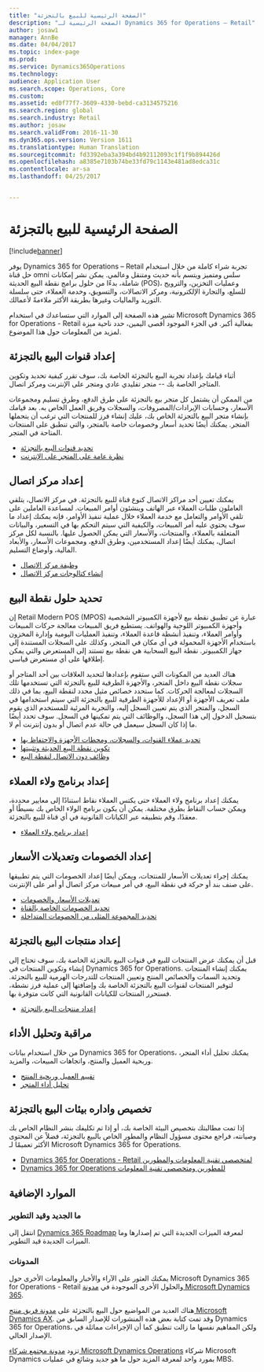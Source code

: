 ```yaml
---
title: "الصفحة الرئيسية للبيع بالتجزئة"
description: "الصفحة الرئيسية لـ Dynamics 365 for Operations – Retail"
author: josaw1
manager: AnnBe
ms.date: 04/04/2017
ms.topic: index-page
ms.prod: 
ms.service: Dynamics365Operations
ms.technology: 
audience: Application User
ms.search.scope: Operations, Core
ms.custom: 
ms.assetid: ed0f77f7-3609-4330-bebd-ca3134575216
ms.search.region: global
ms.search.industry: Retail
ms.author: josaw
ms.search.validFrom: 2016-11-30
ms.dyn365.ops.version: Version 1611
ms.translationtype: Human Translation
ms.sourcegitcommit: fd3392eba3a394bd4b92112093c1f1f9b894426d
ms.openlocfilehash: a8385e7103b74be33fd79c1143e481ad8edca31c
ms.contentlocale: ar-sa
ms.lasthandoff: 04/25/2017


---
```


# <a name="retail-home-page"></a>الصفحة الرئيسية للبيع بالتجزئة

[!include[banner](includes/banner.md)]

يوفر Dynamics 365 for Operations – Retail تجربة شراء كاملة من خلال استخدام حل قناة omni سلس ومتميز ويتسم بأنه حديث ومتنقل وعالمي. يمكن نشر إمكانات شاملة، بدءًا من حلول برامج نقطة البيع الحديثة (POS)، وعمليات التخزين، والترويج للسلع، والتجارة الإلكترونية، ومركز الاتصالات، والتسويق، وخدمة العملاء، حتى سلسلة التوريد والماليات وغيرها بطريقة الأكثر ملاءمةً لأعمالك.

تشير هذه الصفحة إلى الموارد التي ستساعدك في استخدام Microsoft Dynamics 365 for Operations - Retail بفعالية أكبر. في الجزء الموجود أقصى اليمين، حدد ناحية ميزة لمزيد من المعلومات حول هذا الموضوع. 

## <a name="set-up-retail-channels"></a>إعداد قنوات البيع بالتجزئة
أثناء قيامك بإعداد تجربة البيع بالتجزئة الخاصة بك، سوف تقرر كيفية تحديد وتكوين المتاجر الخاصة بك -- متجر تقليدي عادي ومتجر على الإنترنت ومركز اتصال. 

من الممكن أن يشتمل كل متجر بيع بالتجزئة على طرق الدفع، وطرق تسليم ومجموعات الأسعار، وحسابات الإيرادات/المصروفات، والسجلات وفريق العمل الخاص به. بعد قيامك بإنشاء متجر البيع بالتجزئة الخاص بك، عليك إنشاء فرز للمنتجات التي ترغب أن يتحملها المتجر. يمكنك أيضًا تحديد أسعار وخصومات خاصة بالمتجر، والتي تنطبق على المنتجات المتاحة في المتجر.

-   [تحديد قنوات البيع بالتجزئة](define-maintain-retail-channels.md)
-   [نظرة عامة على المتجر على الإنترنت](online-stores.md)

## <a name="set-up-a-call-center"></a>إعداد مركز اتصال
يمكنك تعيين أحد مراكز الاتصال كنوع قناة للبيع بالتجزئة. في مركز الاتصال، يتلقي العاملون طلبات العملاء عبر الهاتف وينشئون أوامر المبيعات. لمساعدة العاملين على تلقي الأوامر والتعامل مع خدمة العملاء خلال عملية تنفيذ الأوامر، فإنه يمكنك إعداد ما سوف يحتوي عليه أمر المبيعات، والكيفية التي سيتم التحكم بها في التسعير، والبيانات المتعلقة بالعملاء، والمنتجات، والأسعار التي يمكن الحصول عليها. بالنسبة لكل مركز اتصال، يمكنك أيضًا إعداد المستخدمين، وطرق الدفع، ومجموعات الأسعار، والأبعاد المالية، وأوضاع التسليم.

-   [وظيفة مركز الاتصال](call-center-functionality.md)
-   [إنشاء كتالوجات مركز الاتصال](create-call-center-catalogs.md)

## <a name="define-your-pos-solutions"></a>تحديد حلول نقطة البيع
إن Retail Modern POS ‏(MPOS) عبارة عن تطبيق نقطة بيع لأجهزة الكمبيوتر الشخصية وأجهزة الكمبيوتر اللوحية والهواتف. يستطيع فريق المبيعات معالجة حركات المبيعات وأوامر العملاء، وتنفيذ أنشطة قاعدة العملاء، وتنفيذ العمليات اليومية وإدارة المخزون باستخدام الأجهزة المحمولة في أي مكان في المتجر، وكذلك على السجلات المستندة إلى جهاز الكمبيوتر. نقطة البيع السحابية هي نقطة بيع تستند إلى المستعرض والتي يمكن إطلاقها على أي مستعرض قياسي. 

هناك العديد من المكونات التي ستقوم بإعدادها لتحديد العلاقات بين أحد المتاجر أو سجلات نقطة البيع داخل المتجر، والأجهزة الطرفية للبيع بالتجزئة التي تستخدمها تلك السجلات لمعالجة الحركات. كما ستحدد خصائص مثيل محدد لنقطة البيع، بما في ذلك ملف تعريف الأجهزة أو الإعداد للأجهزة الطرفية للبيع بالتجزئة التي سيتم استخدامها في السجل، والمتجر الذي يتم تعيين السجل إليه، والتجربة المرئية للمستخدم الذي يقوم بتسجيل الدخول إلى هذا السجل، والوظائف التي يتم تمكينها في السجل. سوف تحدد أيضًا ما إذا كان السجل سيعمل في حالة عدم اتصال أو بدون إنترنت أم لا.

-   [تحديد عملاء القنوات، والسجلات، ومحطات الأجهزة والاحتفاظ بها](define-maintain-channel-clients-registers-hw-stations.md)
-   [تكوين نقطة البيع الحديثة وتثبيتها](retail-modern-pos-device-activation.md)
-   [وظائف دون الاتصال لنقطة البيع](pos-offline-functionality.md)

## <a name="set-up-a-customer-loyalty-program"></a>إعداد برنامج ولاء العملاء
يمكنك إعداد برنامج ولاء العملاء حتى يكتس العملاء نقاط استنادًا إلى معايير محددة، ويمكن حساب النقاط بطرق مختلفة. يمكن أن يكون برنامج الولاء الخاص بك بسيطًا أو معقدًا، وقم بتطبيقه عبر الكيانات القانونية في أي قناة للبيع بالتجزئة.
-   [إعداد برنامج ولاء العملاء](set-up-customer-loyalty-program.md)

## <a name="set-up-discounts-and-price-adjustments"></a>إعداد الخصومات وتعديلات الأسعار
يمكنك إجراء تعديلات الأسعار للمنتجات، ويمكن أيضًا إعداد الخصومات التي يتم تطبيقها على صنف بند أو حركة في نقطة البيع، في أمر مبيعات مركز اتصال أو أمر على الإنترنت. 
-   [تعديلات الأسعار والخصومات](price-adjustments-discounts.md)
-   [تحديد الخصومات الخاصة بالقناة](define-channel-specific-discounts.md)
-   [تحديد المجموعة المثلى من الخصومات المتداخلة](optimal-combination-overlapping-discounts.md)

## <a name="set-up-retail-products"></a>إعداد منتجات البيع بالتجزئة
قبل أن يمكنك عرض المنتجات للبيع في قنوات البيع بالتجزئة الخاصة بك، سوف تحتاج إلى إنشاء وتكوين المنتجات في Dynamics 365 for Operations. يمكنك إنشاء المنتجات وتحديد السمات والخصائص المنتج وتعيين المنتجات للتدرجات الهرمية للبيع بالتجزئة. لتوفير المنتجات لقنوات البيع بالتجزئة الخاصة بك وإضافتها إلى عملية فرز نشطة، فستحرر المنتجات للكيانات القانونية التي كانت متوفرة بها.
-   [إعداد منتجات البيع بالتجزئة](set-up-retail-products.md)

## <a name="monitor-and-analyze-performance"></a>مراقبة وتحليل الأداء
من خلال استخدام بيانات Dynamics 365 for Operations، يمكنك تحليل أداء المتجر، وربحية العميل والمنتج، واتجاهات المبيعات، والمزيد.
-   [تقييم العميل وربحية المنتج](assess-customer-product-profitability.md)
-   [تحليل أداء المتجر](store-performance-information.md)

## <a name="customize-and-administer-retail-environments"></a>تخصيص واداره بيئات البيع بالتجزئة
إذا تمت مطالبتك بتخصيص البيئة الخاصة بك، أو إذا تم تكليفك بنشر النظام الخاص بك وصيانته، فراجع محتوى مسؤول النظام والمطور الخاص بالبيع بالتجزئة، فضلاً عن المحتوى الأكثر تعميمًا لـ Microsoft Dynamics 365 for Operations. 
-   [Dynamics 365 for Operations - Retail لمتخصصي تقنية المعلومات والمطورين](dev-itpro/dev-retail-home-page.md)
-   [Dynamics 365 for Operations للمطورين ومتخصصي تقنية المعلومات](/dynamics365/operations/dev-itpro/dev-tools/developer-home-page)

## <a name="additional-resources"></a>الموارد الإضافية
### <a name="whats-new-and-in-development"></a>ما الجديد وقيد التطوير
انتقل إلى <a href="https://roadmap.dynamics.com/">Dynamics 365 Roadmap</a> لمعرفة الميزات الجديدة التي تم إصدارها وما الميزات الجديدة قيد التطوير. 

### <a name="blogs"></a>المدونات
يمكنك العثور على الآراء واﻷخبار والمعلومات الأخرى حول Microsoft Dynamics 365 for Operations - Retail والحلول الأخرى الموجودة في <a href="https://community.dynamics.com/b/msftdynamicsblog">مدونة Microsoft Dynamics 365</a>.

هناك العديد من المواضيع حول البيع بالتجزئة على <a href="https://blogs.msdn.microsoft.com/dax/">مدونة فريق منتج Microsoft Dynamics AX</a>. وقد تمت كتابة بعض هذه المنشورات للإصدار السابق من Dynamics 365 for Operations، ولكن المفاهيم نفسها ما زالت تنطبق كما أن الإجراءات مماثلة في الإصدار الحالي.

تزود <a href="https://community.dynamics.com/partner/b/operationspartnercommunityblog">مدونة مجتمع شركاء Microsoft Dynamics Operations</a> شركاء Microsoft Dynamics بمورد واحد لمعرفة المزيد حول ما هو جديد وشائع في عمليات MBS.



